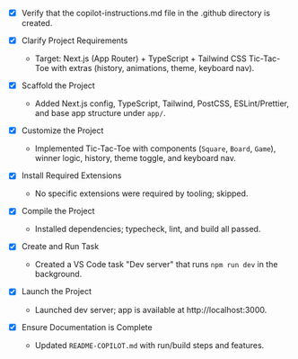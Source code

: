  - [x] Verify that the copilot-instructions.md file in the .github directory is created.

 - [x] Clarify Project Requirements
   - Target: Next.js (App Router) + TypeScript + Tailwind CSS Tic-Tac-Toe with extras (history, animations, theme, keyboard nav).

 - [x] Scaffold the Project
   - Added Next.js config, TypeScript, Tailwind, PostCSS, ESLint/Prettier, and base app structure under `app/`.

 - [x] Customize the Project
   - Implemented Tic-Tac-Toe with components (`Square`, `Board`, `Game`), winner logic, history, theme toggle, and keyboard nav.

 - [x] Install Required Extensions
   - No specific extensions were required by tooling; skipped.

 - [x] Compile the Project
   - Installed dependencies; typecheck, lint, and build all passed.

 - [x] Create and Run Task
   - Created a VS Code task "Dev server" that runs `npm run dev` in the background.

 - [x] Launch the Project
   - Launched dev server; app is available at http://localhost:3000.

 - [x] Ensure Documentation is Complete
   - Updated `README-COPILOT.md` with run/build steps and features.
